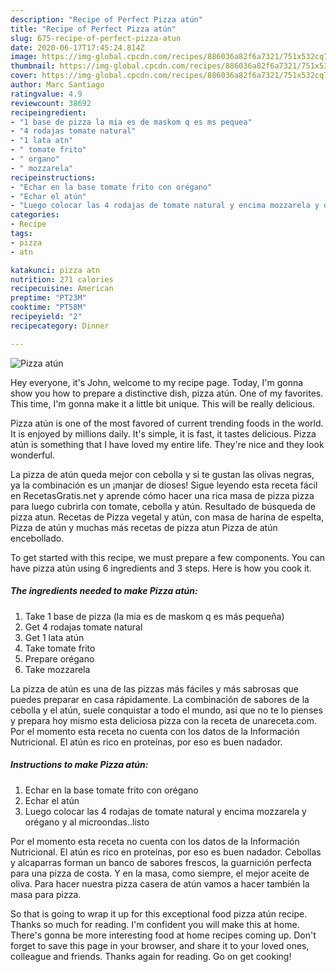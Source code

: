 ```yaml
---
description: "Recipe of Perfect Pizza atún"
title: "Recipe of Perfect Pizza atún"
slug: 675-recipe-of-perfect-pizza-atun
date: 2020-06-17T17:45:24.814Z
image: https://img-global.cpcdn.com/recipes/886036a82f6a7321/751x532cq70/pizza-atun-foto-principal.jpg
thumbnail: https://img-global.cpcdn.com/recipes/886036a82f6a7321/751x532cq70/pizza-atun-foto-principal.jpg
cover: https://img-global.cpcdn.com/recipes/886036a82f6a7321/751x532cq70/pizza-atun-foto-principal.jpg
author: Marc Santiago
ratingvalue: 4.9
reviewcount: 38692
recipeingredient:
- "1 base de pizza la mia es de maskom q es ms pequea"
- "4 rodajas tomate natural"
- "1 lata atn"
- " tomate frito"
- " organo"
- " mozzarela"
recipeinstructions:
- "Echar en la base tomate frito con orégano"
- "Echar el atún"
- "Luego colocar las 4 rodajas de tomate natural y encima mozzarela y orégano y al microondas..listo"
categories:
- Recipe
tags:
- pizza
- atn

katakunci: pizza atn 
nutrition: 271 calories
recipecuisine: American
preptime: "PT23M"
cooktime: "PT58M"
recipeyield: "2"
recipecategory: Dinner

---
```



![Pizza atún](https://img-global.cpcdn.com/recipes/886036a82f6a7321/751x532cq70/pizza-atun-foto-principal.jpg)

Hey everyone, it's John, welcome to my recipe page. Today, I'm gonna show you how to prepare a distinctive dish, pizza atún. One of my favorites. This time, I'm gonna make it a little bit unique. This will be really delicious.

Pizza atún is one of the most favored of current trending foods in the world. It is enjoyed by millions daily. It's simple, it is fast, it tastes delicious. Pizza atún is something that I have loved my entire life. They're nice and they look wonderful.

La pizza de atún queda mejor con cebolla y si te gustan las olivas negras, ya la combinación es un ¡manjar de dioses! Sigue leyendo esta receta fácil en RecetasGratis.net y aprende cómo hacer una rica masa de pizza pizza para luego cubrirla con tomate, cebolla y atún. Resultado de búsqueda de pizza atun. Recetas de Pizza vegetal y atún, con masa de harina de espelta, Pizza de atún y muchas más recetas de pizza atun Pizza de atún encebollado.


To get started with this recipe, we must prepare a few components. You can have pizza atún using 6 ingredients and 3 steps. Here is how you cook it.

<!--inarticleads1-->

##### The ingredients needed to make Pizza atún:

1. Take 1 base de pizza (la mia es de maskom q es más pequeña)
1. Get 4 rodajas tomate natural
1. Get 1 lata atún
1. Take  tomate frito
1. Prepare  orégano
1. Take  mozzarela


La pizza de atún es una de las pizzas más fáciles y más sabrosas que puedes preparar en casa rápidamente. La combinación de sabores de la cebolla y el atún, suele conquistar a todo el mundo, así que no te lo pienses y prepara hoy mismo esta deliciosa pizza con la receta de unareceta.com. Por el momento esta receta no cuenta con los datos de la Información Nutricional. El atún es rico en proteínas, por eso es buen nadador. 

<!--inarticleads2-->

##### Instructions to make Pizza atún:

1. Echar en la base tomate frito con orégano
1. Echar el atún
1. Luego colocar las 4 rodajas de tomate natural y encima mozzarela y orégano y al microondas..listo


Por el momento esta receta no cuenta con los datos de la Información Nutricional. El atún es rico en proteínas, por eso es buen nadador. Cebollas y alcaparras forman un banco de sabores frescos, la guarnición perfecta para una pizza de costa. Y en la masa, como siempre, el mejor aceite de oliva. Para hacer nuestra pizza casera de atún vamos a hacer también la masa para pizza. 

So that is going to wrap it up for this exceptional food pizza atún recipe. Thanks so much for reading. I'm confident you will make this at home. There's gonna be more interesting food at home recipes coming up. Don't forget to save this page in your browser, and share it to your loved ones, colleague and friends. Thanks again for reading. Go on get cooking!
